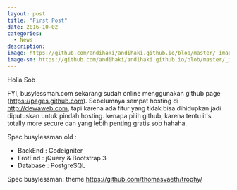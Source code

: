 ```yaml
---
layout: post
title: "First Post"
date: 2016-10-02
categories:
  - News
description:
image: https://github.com/andihaki/andihaki.github.io/blob/master/_images/first.png
image-sm: https://github.com/andihaki/andihaki.github.io/blob/master/_images/first.png
---
```

Holla Sob

FYI, busylessman.com sekarang sudah online menggunakan github page (https://pages.github.com). Sebelumnya sempat hosting di http://dewaweb.com, tapi karena ada fitur yang tidak bisa dihidupkan jadi diputuskan untuk pindah hosting. kenapa pilih github, karena tentu it's totally more secure dan yang lebih penting gratis sob hahaha.

Spec busylessman old :
- BackEnd : Codeigniter
- FrotEnd : jQuery & Bootstrap 3
- Database : PostgreSQL

Spec busylessman:
theme https://github.com/thomasvaeth/trophy/
